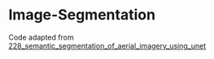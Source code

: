 # Image-Segmentation



Code adapted from [228_semantic_segmentation_of_aerial_imagery_using_unet](https://github.com/bnsreenu/python_for_microscopists/tree/master/228_semantic_segmentation_of_aerial_imagery_using_unet)

